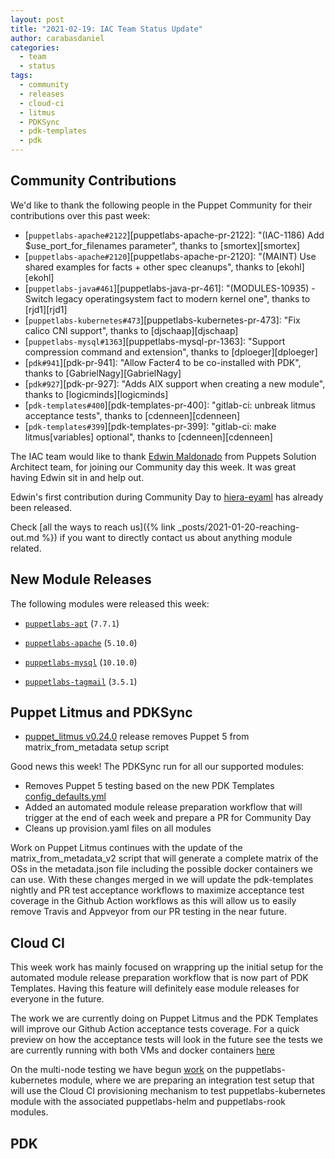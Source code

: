 ```yaml
---
layout: post
title: "2021-02-19: IAC Team Status Update"
author: carabasdaniel
categories:
  - team
  - status
tags:
  - community
  - releases
  - cloud-ci
  - litmus
  - PDKSync
  - pdk-templates
  - pdk
---
```


## Community Contributions

We'd like to thank the following people in the Puppet Community for their contributions over this past week:

- [`puppetlabs-apache#2122`][puppetlabs-apache-pr-2122]: "(IAC-1186) Add $use_port_for_filenames parameter", thanks to [smortex][smortex]
- [`puppetlabs-apache#2120`][puppetlabs-apache-pr-2120]: "(MAINT) Use shared examples for facts + other spec cleanups", thanks to [ekohl][ekohl]
- [`puppetlabs-java#461`][puppetlabs-java-pr-461]: "(MODULES-10935) - Switch legacy operatingsystem fact to modern kernel one", thanks to [rjd1][rjd1]
- [`puppetlabs-kubernetes#473`][puppetlabs-kubernetes-pr-473]: "Fix calico CNI support", thanks to [djschaap][djschaap]
- [`puppetlabs-mysql#1363`][puppetlabs-mysql-pr-1363]: "Support compression command and extension", thanks to [dploeger][dploeger]
- [`pdk#941`][pdk-pr-941]: "Allow Facter4 to be co-installed with PDK", thanks to [GabrielNagy][GabrielNagy]
- [`pdk#927`][pdk-pr-927]: "Adds AIX support when creating a new module", thanks to [logicminds][logicminds]
- [`pdk-templates#400`][pdk-templates-pr-400]: "gitlab-ci: unbreak litmus acceptance tests", thanks to [cdenneen][cdenneen]
- [`pdk-templates#399`][pdk-templates-pr-399]: "gitlab-ci: make litmus[variables] optional", thanks to [cdenneen][cdenneen]


The IAC team would like to thank [Edwin Maldonado](https://github.com/mcka1n) from Puppets Solution Architect team, for joining our Community day this week. It was great having Edwin sit in and help out. 

Edwin's first contribution during Community Day to [hiera-eyaml](https://github.com/voxpupuli/hiera-eyaml/pull/313) has already been released. 

Check [all the ways to reach us]({% link _posts/2021-01-20-reaching-out.md %}) if you want to directly contact us about anything module related.

## New Module Releases

The following modules were released this week:

- [`puppetlabs-apt`][puppetlabs-apt] (`7.7.1`)
- [`puppetlabs-apache`][puppetlabs-apache] (`5.10.0`)
- [`puppetlabs-mysql`][puppetlabs-mysql] (`10.10.0`)
- [`puppetlabs-tagmail`][puppetlabs-tagmail] (`3.5.1`)

  [puppetlabs-apt]: https://github.com/puppetlabs/puppetlabs-apt
  [puppetlabs-apache]: https://github.com/puppetlabs/puppetlabs-apache
  [puppetlabs-mysql]: http://github.com/puppetlabs/puppetlabs-mysql
  [puppetlabs-tagmail]: https://github.com/puppetlabs/puppetlabs-tagmail/

## Puppet Litmus and PDKSync

- [puppet_litmus v0.24.0](https://rubygems.org/gems/puppet_litmus/versions/0.24.0) release removes Puppet 5 from matrix_from_metadata setup script

Good news this week! The PDKSync run for all our supported modules:
- Removes Puppet 5 testing based on the new PDK Templates [config_defaults.yml](https://github.com/puppetlabs/pdk-templates/pull/403)
- Added an automated module release preparation workflow that will trigger at the end of each week and prepare a PR for Community Day
- Cleans up provision.yaml files on all modules

Work on Puppet Litmus continues with the update of the matrix_from_metadata_v2 script that will generate a complete matrix of the OSs in the metadata.json file including the possible docker containers we can use. With these changes merged in we will update the pdk-templates nightly and PR test acceptance workflows to maximize acceptance test coverage in the Github Action workflows as this will allow us to easily remove Travis and Appveyor from our PR testing in the near future. 

## Cloud CI

This week work has mainly focused on wrappring up the initial setup for the automated module release preparation workflow that is now part of PDK Templates. Having this feature will definitely ease module releases for everyone in the future.

The work we are currently doing on Puppet Litmus and the PDK Templates will improve our Github Action acceptance tests coverage. For a quick preview on how the acceptance tests will look in the future see the tests we are currently running with both VMs and docker containers [here](https://github.com/puppetlabs/puppetlabs-testing/pull/346/checks)

On the multi-node testing we have begun [work](https://github.com/puppetlabs/puppetlabs-kubernetes/pull/481) on the puppetlabs-kubernetes module, where we are preparing an integration test setup that will use the Cloud CI provisioning mechanism to test puppetlabs-kubernetes module with the associated puppetlabs-helm and puppetlabs-rook modules. 

## PDK


